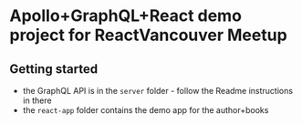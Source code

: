 # Apollo+GraphQL+React demo project for ReactVancouver Meetup

## Getting started

- the GraphQL API is in the `server` folder - follow the Readme instructions in there
- the `react-app` folder contains the demo app for the author+books